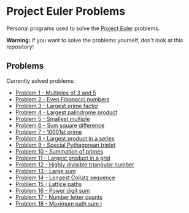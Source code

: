 Project Euler Problems
======================

Personal programs used to solve the [Project Euler](http://projecteuler.net/) problems.

**Warning:** if you want to solve the problems yourself, don't look at this repository!

## Problems ##

Currently solved problems:

* [Problem 1 - Multiples of 3 and 5](http://projecteuler.net/problem=1)
* [Problem 2 - Even Fibonacci numbers](http://projecteuler.net/problem=2)
* [Problem 3 - Largest prime factor](http://projecteuler.net/problem=3)
* [Problem 4 - Largest palindrome product](http://projecteuler.net/problem=4)
* [Problem 5 - Smallest multiple](http://projecteuler.net/problem=5)
* [Problem 6 - Sum square difference](http://projecteuler.net/problem=6)
* [Problem 7 - 10001st prime](http://projecteuler.net/problem=7)
* [Problem 8 - Largest product in a series](http://projecteuler.net/problem=8)
* [Problem 9 - Special Pythagorean triplet](http://projecteuler.net/problem=9)
* [Problem 10 - Summation of primes](http://projecteuler.net/problem=10)
* [Problem 11 - Largest product in a grid](http://projecteuler.net/problem=11)
* [Problem 12 - Highly divisible triangular number](http://projecteuler.net/problem=12)
* [Problem 13 - Large sum](http://projecteuler.net/problem=13)
* [Problem 14 - Longest Collatz sequence](http://projecteuler.net/problem=14)
* [Problem 15 - Lattice paths](http://projecteuler.net/problem=15)
* [Problem 16 - Power digit sum](http://projecteuler.net/problem=16)
* [Problem 17 - Number letter counts](http://projecteuler.net/problem=17)
* [Problem 18 - Maximum path sum I](http://projecteuler.net/problem=18)
